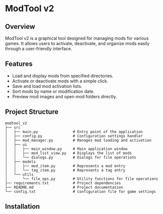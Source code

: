 # ModTool v2

## Overview
ModTool v2 is a graphical tool designed for managing mods for various games. It allows users to activate, deactivate, and organize mods easily through a user-friendly interface.

## Features
- Load and display mods from specified directories.
- Activate or deactivate mods with a simple click.
- Save and load mod activation lists.
- Sort mods by name or modification date.
- Preview mod images and open mod folders directly.

## Project Structure
```
modtool_v2
├── src
│   ├── main.py                # Entry point of the application
│   ├── config.py              # Configuration settings handler
│   ├── mod_manager.py         # Manages mod loading and activation
│   ├── ui
│   │   ├── main_window.py     # Main application window
│   │   ├── mod_list_view.py   # Displays the list of mods
│   │   └── dialogs.py         # Dialogs for file operations
│   ├── models
│   │   ├── mod_item.py        # Represents a mod entry
│   │   └── tag_item.py        # Represents a tag entry
│   └── utils
│       └── file_ops.py        # Utility functions for file operations
├── requirements.txt           # Project dependencies
├── README.md                  # Project documentation
└── config.txt                 # Configuration file for game settings
```

## Installation
1. Clone the repository:
   ```
   git clone <repository-url>
   ```
2. Navigate to the project directory:
   ```
   cd modtool_v2
   ```
3. Install the required dependencies:
   ```
   pip install -r requirements.txt
   ```

## Usage
1. Ensure the `config.txt` file is properly set up with the game name and mod directories.
2. Run the application:
   ```
   python src/main.py
   ```
3. Use the graphical interface to manage your mods.

## Contributing
Contributions are welcome! Please submit a pull request or open an issue for any enhancements or bug fixes.

## License
This project is licensed under the MIT License. See the LICENSE file for more details.
